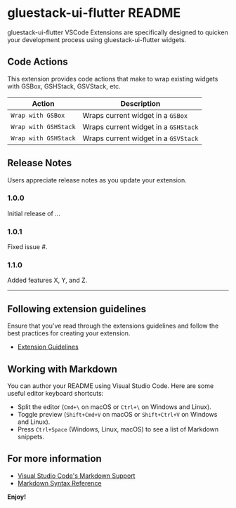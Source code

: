 # gluestack-ui-flutter README

gluestack-ui-flutter VSCode Extensions are specifically designed to quicken your development process using gluestack-ui-flutter widgets.

## Code Actions

This extension provides code actions that make to wrap existing widgets with GSBox, GSHStack, GSVStack, etc.

| Action               | Description                          |
| -------------------- | ------------------------------------ |
| `Wrap with GSBox`    | Wraps current widget in a `GSBox`    |
| `Wrap with GSHStack` | Wraps current widget in a `GSHStack` |
| `Wrap with GSHStack` | Wraps current widget in a `GSVStack` |

## Release Notes

Users appreciate release notes as you update your extension.

### 1.0.0

Initial release of ...

### 1.0.1

Fixed issue #.

### 1.1.0

Added features X, Y, and Z.

---

## Following extension guidelines

Ensure that you've read through the extensions guidelines and follow the best practices for creating your extension.

- [Extension Guidelines](https://code.visualstudio.com/api/references/extension-guidelines)

## Working with Markdown

You can author your README using Visual Studio Code. Here are some useful editor keyboard shortcuts:

- Split the editor (`Cmd+\` on macOS or `Ctrl+\` on Windows and Linux).
- Toggle preview (`Shift+Cmd+V` on macOS or `Shift+Ctrl+V` on Windows and Linux).
- Press `Ctrl+Space` (Windows, Linux, macOS) to see a list of Markdown snippets.

## For more information

- [Visual Studio Code's Markdown Support](http://code.visualstudio.com/docs/languages/markdown)
- [Markdown Syntax Reference](https://help.github.com/articles/markdown-basics/)

**Enjoy!**
